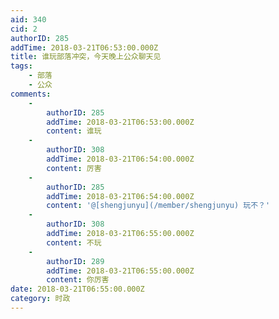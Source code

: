 ```yaml
---
aid: 340
cid: 2
authorID: 285
addTime: 2018-03-21T06:53:00.000Z
title: 谁玩部落冲突，今天晚上公众聊天见
tags:
    - 部落
    - 公众
comments:
    -
        authorID: 285
        addTime: 2018-03-21T06:53:00.000Z
        content: 谁玩
    -
        authorID: 308
        addTime: 2018-03-21T06:54:00.000Z
        content: 厉害
    -
        authorID: 285
        addTime: 2018-03-21T06:54:00.000Z
        content: '@[shengjunyu](/member/shengjunyu) 玩不？'
    -
        authorID: 308
        addTime: 2018-03-21T06:55:00.000Z
        content: 不玩
    -
        authorID: 289
        addTime: 2018-03-21T06:55:00.000Z
        content: 你厉害
date: 2018-03-21T06:55:00.000Z
category: 时政
---
```



